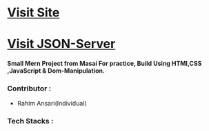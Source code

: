 <h1><a href="https://mock-plum.vercel.app/" target="_blank">Visit Site</a></h1>
<h1><a href="https://fakestoreproducts.herokuapp.com/users" target="_blank">Visit JSON-Server</a></h1>

<h4>Small Mern Project from Masai For practice, Build Using HTMl,CSS ,JavaScript & Dom-Manipulation.</h4>

<h3>Contributor : </h3>
<ul><li>Rahim Ansari(Individual)</li></ul>

<h3>Tech Stacks : </h3>
